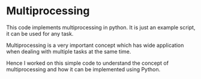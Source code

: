 # Multiprocessing
This code implements multiprocessing in python. It is just an example script, it can be used for any task.

Multiprocessing is a very important concept which has wide application when dealing with multiple tasks at the same time.

Hence I worked on this simple code to understand the concept of multiprocessing and how it can be implemented using Python.
